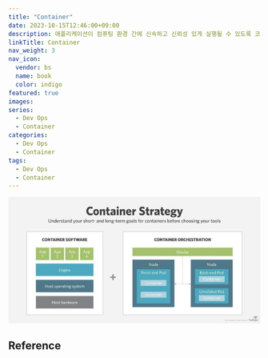 ```yaml
---
title: "Container"
date: 2023-10-15T12:46:00+09:00
description: 애플리케이션이 컴퓨팅 환경 간에 신속하고 신뢰성 있게 실행될 수 있도록 코드와 그 모든 종속성 있는 것들을 패키징하는 소프트웨어의 표준 단위
linkTitle: Container
nav_weight: 3
nav_icon:
  vendor: bs
  name: book
  color: indigo
featured: true
images:
series:
  - Dev Ops
  - Container
categories:
  - Dev Ops
  - Container
tags:
  - Dev Ops
  - Container
---
```


![Container Strategy](container-strategy.jpg#center)

## Reference
